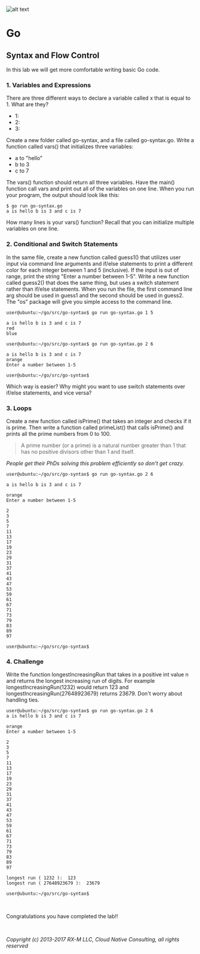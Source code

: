 ![alt text][RX-M LLC]


# Go


## Syntax and Flow Control

In this lab we will get more comfortable writing basic Go code.


### 1. Variables and Expressions

There are three different ways to declare a variable called x that is equal to 1. What are they?

- 1:
- 2:
- 3:

Create a new folder called go-syntax, and a file called go-syntax.go. Write a function called vars()
that initializes three variables:

- a to "hello"
- b to 3
- c to 7

The vars() function should return all three variables. Have the main() function call vars and print out all of the
variables on one line. When you run your program, the output should look like this:

```
$ go run go-syntax.go
a is hello b is 3 and c is 7
```
How many lines is your vars() function? Recall that you can initialize multiple variables on one line.


### 2. Conditional and Switch Statements

In the same file, create a new function called guess1() that utilizes user input via command line arguments and if/else
statements to print a different color for each integer between 1 and 5 (inclusive). If the input is out of range, print
the string "Enter a number between 1-5". Write a new function called guess2() that does the same thing, but uses a
switch statement rather than if/else statements. When you run the file, the first command line arg should be used in
guess1 and the second should be used in guess2. The "os" package will give you simple access to the command line.

```
user@ubuntu:~/go/src/go-syntax$ go run go-syntax.go 1 5

a is hello b is 3 and c is 7
red
blue

user@ubuntu:~/go/src/go-syntax$ go run go-syntax.go 2 6

a is hello b is 3 and c is 7
orange
Enter a number between 1-5

user@ubuntu:~/go/src/go-syntax$
```
Which way is easier? Why might you want to use switch statements over if/else statements, and vice versa?


### 3. Loops

Create a new function called isPrime() that takes an integer and checks if it is prime. Then write a function called
primeList() that calls isPrime() and prints all the prime numbers from 0 to 100.

> A prime number (or a prime) is a natural number greater than 1 that has no positive divisors other than 1 and itself.

_People get their PhDs solving this problem efficiently so don't get crazy._

```
user@ubuntu:~/go/src/go-syntax$ go run go-syntax.go 2 6

a is hello b is 3 and c is 7

orange
Enter a number between 1-5

2
3
5
7
11
13
17
19
23
29
31
37
41
43
47
53
59
61
67
71
73
79
83
89
97

user@ubuntu:~/go/src/go-syntax$
```


### 4. Challenge

Write the function longestIncreasingRun that takes in a positive int value n and returns the longest increasing run of
digits. For example longestIncreasingRun(1232) would return 123 and longestIncreasingRun(27648923679) returns 23679.
Don't worry about handling ties.

```
user@ubuntu:~/go/src/go-syntax$ go run go-syntax.go 2 6
a is hello b is 3 and c is 7

orange
Enter a number between 1-5

2
3
5
7
11
13
17
19
23
29
31
37
41
43
47
53
59
61
67
71
73
79
83
89
97

longest run ( 1232 ):  123
longest run ( 27648923679 ):  23679

user@ubuntu:~/go/src/go-syntax$
```


<br>

Congratulations you have completed the lab!!

<br>

_Copyright (c) 2013-2017 RX-M LLC, Cloud Native Consulting, all rights reserved_

[RX-M LLC]: http://rx-m.io/rxm-cnc.svg "RX-M LLC"
